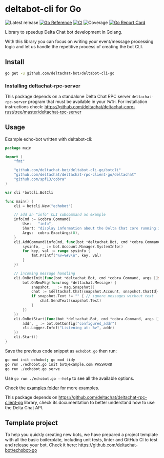 #  deltabot-cli for Go

![Latest release](https://img.shields.io/github/v/tag/deltachat-bot/deltabot-cli-go?label=release)
[![Go Reference](https://pkg.go.dev/badge/github.com/deltachat-bot/deltabot-cli-go.svg)](https://pkg.go.dev/github.com/deltachat-bot/deltabot-cli-go)
[![CI](https://github.com/deltachat-bot/deltabot-cli-go/actions/workflows/ci.yml/badge.svg)](https://github.com/deltachat-bot/deltabot-cli-go/actions/workflows/ci.yml)
![Coverage](https://img.shields.io/badge/Coverage-83.5%25-brightgreen)
[![Go Report Card](https://goreportcard.com/badge/github.com/deltachat-bot/deltabot-cli-go)](https://goreportcard.com/report/github.com/deltachat-bot/deltabot-cli-go)

Library to speedup Delta Chat bot development in Golang.

With this library you can focus on writing your event/message processing logic and let us handle the
repetitive process of creating the bot CLI.

## Install

```sh
go get -u github.com/deltachat-bot/deltabot-cli-go
```

### Installing deltachat-rpc-server

This package depends on a standalone Delta Chat RPC server `deltachat-rpc-server` program that must be
available in your `PATH`. For installation instructions check:
https://github.com/deltachat/deltachat-core-rust/tree/master/deltachat-rpc-server

## Usage

Example echo-bot written with deltabot-cli:

<!-- MARKDOWN-AUTO-DOCS:START (CODE:src=./examples/echobot.go) -->
<!-- The below code snippet is automatically added from ./examples/echobot.go -->
```go
package main

import (
	"fmt"

	"github.com/deltachat-bot/deltabot-cli-go/botcli"
	"github.com/deltachat/deltachat-rpc-client-go/deltachat"
	"github.com/spf13/cobra"
)

var cli *botcli.BotCli

func main() {
	cli = botcli.New("echobot")

	// add an "info" CLI subcommand as example
	infoCmd := &cobra.Command{
		Use:   "info",
		Short: "display information about the Delta Chat core running in this system",
		Args:  cobra.ExactArgs(0),
	}
	cli.AddCommand(infoCmd, func(bot *deltachat.Bot, cmd *cobra.Command, args []string) {
		sysinfo, _ := bot.Account.Manager.SystemInfo()
		for key, val := range sysinfo {
			fmt.Printf("%v=%#v\n", key, val)
		}
	})

	// incoming message handling
	cli.OnBotInit(func(bot *deltachat.Bot, cmd *cobra.Command, args []string) {
		bot.OnNewMsg(func(msg *deltachat.Message) {
			snapshot, _ := msg.Snapshot()
			chat := &deltachat.Chat{snapshot.Account, snapshot.ChatId}
			if snapshot.Text != "" { // ignore messages without text
				chat.SendText(snapshot.Text)
			}
		})
	})
	cli.OnBotStart(func(bot *deltachat.Bot, cmd *cobra.Command, args []string) {
		addr, _ := bot.GetConfig("configured_addr")
		cli.Logger.Infof("Listening at: %v", addr)
	})
	cli.Start()
}
```
<!-- MARKDOWN-AUTO-DOCS:END -->

Save the previous code snippet as `echobot.go` then run:

```sh
go mod init echobot; go mod tidy
go run ./echobot.go init bot@example.com PASSWORD
go run ./echobot.go serve
```

Use `go run ./echobot.go --help` to see all the available options.

Check the [examples folder](https://github.com/deltachat-bot/deltabot-cli-go/tree/master/examples) for
more examples.

This package depends on https://github.com/deltachat/deltachat-rpc-client-go library, check its
documentation to better understand how to use the Delta Chat API.

## Template project

To help you quickly creating new bots, we have prepared a project template with all the basic
boilerplate, including unit tests, linter and GitHub CI to test and release your bot. Check it here:
https://github.com/deltachat-bot/echobot-go
